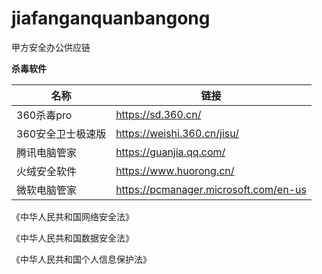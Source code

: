 # jiafanganquanbangong
甲方安全办公供应链

**杀毒软件**

| 名称 | 链接 |
| --- | --- |
| 360杀毒pro | https://sd.360.cn/ |
| 360安全卫士极速版 | https://weishi.360.cn/jisu/ |
| 腾讯电脑管家 | https://guanjia.qq.com/ |
| 火绒安全软件 | https://www.huorong.cn/ |
| 微软电脑管家 | https://pcmanager.microsoft.com/en-us |








《中华人民共和国网络安全法》

《中华人民共和国数据安全法》

《中华人民共和国个人信息保护法》
